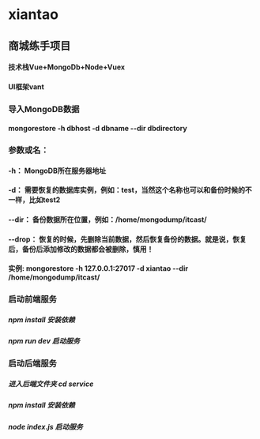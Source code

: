 # xiantao
## 商城练手项目  
#### 技术栈Vue+MongoDb+Node+Vuex   
#### UI框架vant   
### 导入MongoDB数据  
####  mongorestore -h dbhost -d dbname --dir dbdirectory
### 参数或名：
####            -h： MongoDB所在服务器地址
####            -d： 需要恢复的数据库实例，例如：test，当然这个名称也可以和备份时候的不一样，比如test2
####            --dir： 备份数据所在位置，例如：/home/mongodump/itcast/
####           --drop： 恢复的时候，先删除当前数据，然后恢复备份的数据。就是说，恢复后，备份后添加修改的数据都会被删除，慎用！
#### 实例: mongorestore -h 127.0.0.1:27017 -d xiantao --dir /home/mongodump/itcast/  
### 启动前端服务
##### npm install 安装依赖   
##### npm run dev 启动服务   
### 启动后端服务
##### 进入后端文件夹 cd service   
##### npm install 安装依赖    
##### node index.js 启动服务    
